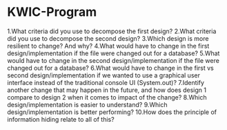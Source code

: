 # KWIC-Program

1.What criteria did you use to decompose the first design?
2.What criteria did you use to decompose the second design?
3.Which design is more resilient to change? And why?
4.What would have to change in the first design/implementation if the file were changed out for a database?
5.What would have to change in the second design/implementation if the file were changed out for a database?
6.What would have to change in the first vs second design/implementation if we wanted to use a graphical user interface instead of the traditional console UI (System.out)?
7.Identify another change that may happen in the future, and how does design 1 compare to design 2 when it comes to impact of the change?
8.Which design/implementation is easier to understand?
9.Which design/implementation is better performing?
10.How does the principle of information hiding relate to all of this?
